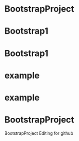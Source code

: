 # BootstrapProject
# Bootstrap1
# Bootstrap1
# example
# example
# BootstrapProject

BootstrapProject
Editing for github
